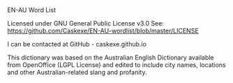 EN-AU Word List

Licensed under GNU General Public License v3.0
See: https://github.com/Caskexe/EN-AU-wordlist/blob/master/LICENSE

I can be contacted at GitHub - caskexe.github.io

This dictionary was based on the Australian English Dictionary available from OpenOffice (LGPL License) and edited to include city names, locations and other Australian-related slang and profanity. 